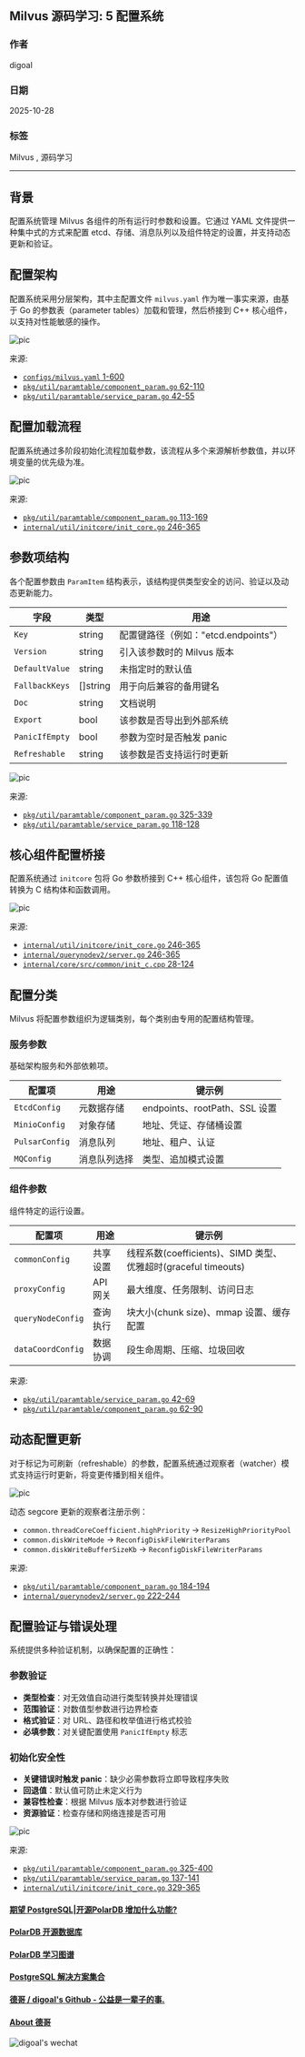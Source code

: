 ## Milvus 源码学习: 5 配置系统  
                                                
### 作者                                               
digoal                                              
                                             
### 日期                                            
2025-10-28                                            
                                              
### 标签                                              
Milvus , 源码学习                                               
                                              
----                                              
                                              
## 背景     
配置系统管理 Milvus 各组件的所有运行时参数和设置。它通过 YAML 文件提供一种集中式的方式来配置 etcd、存储、消息队列以及组件特定的设置，并支持动态更新和验证。  
  
## 配置架构  
  
配置系统采用分层架构，其中主配置文件 `milvus.yaml` 作为唯一事实来源，由基于 Go 的参数表（parameter tables）加载和管理，然后桥接到 C++ 核心组件，以支持对性能敏感的操作。  
  
![pic](20251028_12_pic_001.jpg)  
  
来源:    
- [`configs/milvus.yaml` 1-600](https://github.com/milvus-io/milvus/blob/18371773/configs/milvus.yaml#L1-L600)    
- [`pkg/util/paramtable/component_param.go` 62-110](https://github.com/milvus-io/milvus/blob/18371773/pkg/util/paramtable/component_param.go#L62-L110)    
- [`pkg/util/paramtable/service_param.go` 42-55](https://github.com/milvus-io/milvus/blob/18371773/pkg/util/paramtable/service_param.go#L42-L55)    
  
## 配置加载流程  
  
配置系统通过多阶段初始化流程加载参数，该流程从多个来源解析参数值，并以环境变量的优先级为准。  
  
![pic](20251028_12_pic_002.jpg)  
  
来源:    
- [`pkg/util/paramtable/component_param.go` 113-169](https://github.com/milvus-io/milvus/blob/18371773/pkg/util/paramtable/component_param.go#L113-L169)    
- [`internal/util/initcore/init_core.go` 246-365](https://github.com/milvus-io/milvus/blob/18371773/internal/util/initcore/init_core.go#L246-L365)    
  
## 参数项结构  
  
各个配置参数由 `ParamItem` 结构表示，该结构提供类型安全的访问、验证以及动态更新能力。  
  
| 字段 | 类型 | 用途 |    
|---|---|---|    
| `Key` | string | 配置键路径（例如："etcd.endpoints"） |    
| `Version` | string | 引入该参数时的 Milvus 版本 |    
| `DefaultValue` | string | 未指定时的默认值 |    
| `FallbackKeys` | []string | 用于向后兼容的备用键名 |    
| `Doc` | string | 文档说明 |    
| `Export` | bool | 该参数是否导出到外部系统 |    
| `PanicIfEmpty` | bool | 参数为空时是否触发 panic |    
| `Refreshable` | string | 该参数是否支持运行时更新 |    
  
![pic](20251028_12_pic_003.jpg)  
  
来源:    
- [`pkg/util/paramtable/component_param.go` 325-339](https://github.com/milvus-io/milvus/blob/18371773/pkg/util/paramtable/component_param.go#L325-L339)    
- [`pkg/util/paramtable/service_param.go` 118-128](https://github.com/milvus-io/milvus/blob/18371773/pkg/util/paramtable/service_param.go#L118-L128)    
  
## 核心组件配置桥接  
  
配置系统通过 `initcore` 包将 Go 参数桥接到 C++ 核心组件，该包将 Go 配置值转换为 C 结构体和函数调用。  
  
![pic](20251028_12_pic_004.jpg)  
  
来源:    
- [`internal/util/initcore/init_core.go` 246-365](https://github.com/milvus-io/milvus/blob/18371773/internal/util/initcore/init_core.go#L246-L365)    
- [`internal/querynodev2/server.go` 246-365](https://github.com/milvus-io/milvus/blob/18371773/internal/querynodev2/server.go#L246-L365)    
- [`internal/core/src/common/init_c.cpp` 28-124](https://github.com/milvus-io/milvus/blob/18371773/internal/core/src/common/init_c.cpp#L28-L124)    
  
## 配置分类  
  
Milvus 将配置参数组织为逻辑类别，每个类别由专用的配置结构管理。  
  
### 服务参数  
  
基础架构服务和外部依赖项。  
  
| 配置项 | 用途 | 键示例 |    
|---|---|---|    
| `EtcdConfig` | 元数据存储 | endpoints、rootPath、SSL 设置 |    
| `MinioConfig` | 对象存储 | 地址、凭证、存储桶设置 |    
| `PulsarConfig` | 消息队列 | 地址、租户、认证 |    
| `MQConfig` | 消息队列选择 | 类型、追加模式设置 |    
  
### 组件参数  
  
组件特定的运行设置。  
  
| 配置项 | 用途 | 键示例 |    
|---|---|---|    
| `commonConfig` | 共享设置 | 线程系数(coefficients)、SIMD 类型、优雅超时(graceful timeouts) |    
| `proxyConfig` | API 网关 | 最大维度、任务限制、访问日志 |    
| `queryNodeConfig` | 查询执行 | 块大小(chunk size)、mmap 设置、缓存配置 |    
| `dataCoordConfig` | 数据协调 | 段生命周期、压缩、垃圾回收 |    
  
来源:    
- [`pkg/util/paramtable/service_param.go` 42-69](https://github.com/milvus-io/milvus/blob/18371773/pkg/util/paramtable/service_param.go#L42-L69)    
- [`pkg/util/paramtable/component_param.go` 62-90](https://github.com/milvus-io/milvus/blob/18371773/pkg/util/paramtable/component_param.go#L62-L90)    
  
## 动态配置更新  
  
对于标记为可刷新（refreshable）的参数，配置系统通过观察者（watcher）模式支持运行时更新，将变更传播到相关组件。  
  
![pic](20251028_12_pic_005.jpg)  
  
动态 segcore 更新的观察者注册示例：    
- `common.threadCoreCoefficient.highPriority` → `ResizeHighPriorityPool`    
- `common.diskWriteMode` → `ReconfigDiskFileWriterParams`    
- `common.diskWriteBufferSizeKb` → `ReconfigDiskFileWriterParams`    
  
来源:    
- [`pkg/util/paramtable/component_param.go` 184-194](https://github.com/milvus-io/milvus/blob/18371773/pkg/util/paramtable/component_param.go#L184-L194)    
- [`internal/querynodev2/server.go` 222-244](https://github.com/milvus-io/milvus/blob/18371773/internal/querynodev2/server.go#L222-L244)    
  
## 配置验证与错误处理  
  
系统提供多种验证机制，以确保配置的正确性：  
  
### 参数验证   
- **类型检查**：对无效值自动进行类型转换并处理错误    
- **范围验证**：对数值型参数进行边界检查    
- **格式验证**：对 URL、路径和枚举值进行格式校验    
- **必填参数**：对关键配置使用 `PanicIfEmpty` 标志    
  
### 初始化安全性    
- **关键错误时触发 panic**：缺少必需参数将立即导致程序失败    
- **回退值**：默认值可防止未定义行为    
- **兼容性检查**：根据 Milvus 版本对参数进行验证    
- **资源验证**：检查存储和网络连接是否可用  
  
![pic](20251028_12_pic_006.jpg)  
  
来源:    
- [`pkg/util/paramtable/component_param.go` 325-400](https://github.com/milvus-io/milvus/blob/18371773/pkg/util/paramtable/component_param.go#L325-L400)    
- [`pkg/util/paramtable/service_param.go` 137-141](https://github.com/milvus-io/milvus/blob/18371773/pkg/util/paramtable/service_param.go#L137-L141)    
- [`internal/util/initcore/init_core.go` 329-365](https://github.com/milvus-io/milvus/blob/18371773/internal/util/initcore/init_core.go#L329-L365)    
    
#### [期望 PostgreSQL|开源PolarDB 增加什么功能?](https://github.com/digoal/blog/issues/76 "269ac3d1c492e938c0191101c7238216")
  
  
#### [PolarDB 开源数据库](https://openpolardb.com/home "57258f76c37864c6e6d23383d05714ea")
  
  
#### [PolarDB 学习图谱](https://www.aliyun.com/database/openpolardb/activity "8642f60e04ed0c814bf9cb9677976bd4")
  
  
#### [PostgreSQL 解决方案集合](../201706/20170601_02.md "40cff096e9ed7122c512b35d8561d9c8")
  
  
#### [德哥 / digoal's Github - 公益是一辈子的事.](https://github.com/digoal/blog/blob/master/README.md "22709685feb7cab07d30f30387f0a9ae")
  
  
#### [About 德哥](https://github.com/digoal/blog/blob/master/me/readme.md "a37735981e7704886ffd590565582dd0")
  
  
![digoal's wechat](../pic/digoal_weixin.jpg "f7ad92eeba24523fd47a6e1a0e691b59")
  
